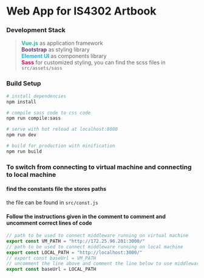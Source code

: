 # Web App for IS4302 Artbook

### Development Stack
><b style="color:#1BBC9B;background">Vue.js</b> as application framework<br/>
><b style="color:#674172;">Bootstrap</b> as styling library<br/>
><b style="color:#19B5FE;">Element UI</b> as components library<br/>
><b style="color:#DB0A5B;">Sass</b> for customized styling, you can find the scss files in `src/assets/sass`<br/>


### Build Setup

``` bash
# install dependencies
npm install

# compile sass code to css code
npm run compile:sass

# serve with hot reload at localhost:8080
npm run dev

# build for production with minification
npm run build

```

### To switch from connecting to virtual machine and connecting to local machine
#### find the constants file the stores paths
the file can be found in `src/const.js` 

#### Follow the instructions given in the comment to comment and  uncomment correct lines of code
``` javascript
// path to be used to connect middleware running on virtual machine
export const VM_PATH = "http://172.25.96.201:3000/" 
// path to be used to connect middleware running on local machine
export const LOCAL_PATH = "http://localhost:3000/"
// export const baseUrl = VM_PATH
// uncomment the line above and comment the line below to use middleware running on virtual machine
export const baseUrl = LOCAL_PATH
```
